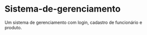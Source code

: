 # Sistema-de-gerenciamento
Um sistema de gerenciamento com login, cadastro de funcionário e produto.
